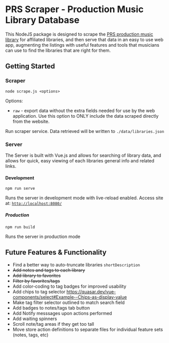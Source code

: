 # PRS Scraper - Production Music Library Database

This NodeJS package is designed to scrape the [PRS production music library](https://www.prsformusic.com/licences/using-production-music) for affiliated libraries, and then serve that data in an easy to use web app, augmenting the listings with useful features and tools that musicians can use to find the libraries that are right for them.

## Getting Started

### Scraper

```node scrape.js <options>```

Options:
- `raw` - export data without the extra fields needed for use by the web application. Use this option to ONLY include the data scraped directly from the website.


Run scraper service. Data retrieved will be written to `./data/libraries.json`

### Server

 The Server is built with Vue.js and allows for searching of library data, and allows for quick, easy viewing of each libraries general info and related links.

#### Development

```npm run serve```

Runs the server in development mode with live-reload enabled. Access site at:
[`http://localhost:8080/`](http://localhost:8080/)

##### Production

```npm run build```

Runs the server in production mode

## Future Features & Functionality
- Find a better way to auto-truncate libraries `shortDescription`
- ~~Add notes and tags to each library~~
- ~~Add library to favorites~~
- ~~Filter by favorites/tags~~
- Add color-coding to tag badges for improved usability
- Add chips to tag selector https://quasar.dev/vue-components/select#Example--Chips-as-display-value
- Make tag filter selector outlined to match search field
- Add badges to notes/tags tab button
- Add Notify messsages upon actions performed
- Add waiting spinners
- Scroll note/tag areas if they get too tall
- Move store action definitions to separate files for individual feature sets (notes, tags, etc)